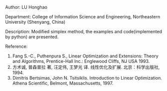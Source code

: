 Author: LU Honghao

Department: College of Information Science and Engineering, Northeastern University (Shenyang, China)

Description: Modified simplex method, the examples and code(implemented by python) are presented.

Reference:
1. Fang S.-C., Puthenpura S., Linear Optimization and Extensions: Theory and Algorithms, Prentice-Hall Inc.: Englewood Cliffs, NJ USA 1993.
2. 方术诚, 普森普拉 著, 汪定伟, 王梦光 译. 线性优化及扩展. 北京：科学出版社, 1994.
3. Dimitris Bertsimas, John N. Tsitsiklis. Introduction to Linear Optimization. Athena Scientific, Belmont, Massachusetts, 1997.